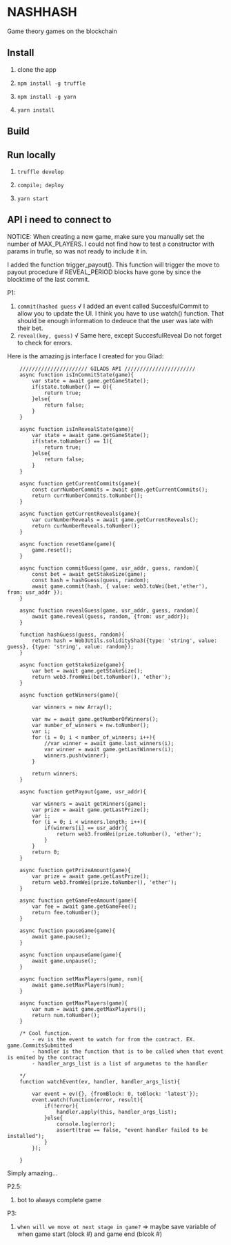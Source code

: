 # NASHHASH

Game theory games on the blockchain

## Install

1. clone the app

1. `npm install -g truffle`

1. `npm install -g yarn`

1. `yarn install`

## Build



## Run locally 

1. `truffle develop`
  1. `compile; deploy`

1. `yarn start`  


## API i need to connect to 

NOTICE: 
When creating a new game, make sure you manually set the number of MAX_PLAYERS. I could not find how to test a constructor with params in trufle, so was not ready to include it in. 

I added the function trigger_payout(). This function will trigger the move to payout procedure if REVEAL_PERIOD blocks have gone by since the blocktime of the last commit.

P1: 
1. `commit(hashed guess` √ 
I added an event called SuccesfulCommit to allow you to update the UI.
I think you have to use watch() function.
That should be enough information
to dedeuce that the user was late with their bet.
2. `reveal(key, guess)` √
Same here, except SuccesfulReveal
Do not forget to check for errors.

Here is the amazing js interface I created for you Gilad:

        ////////////////////// GILADS API ///////////////////////
        async function isInCommitState(game){
            var state = await game.getGameState();
            if(state.toNumber() == 0){
                return true;
            }else{
                return false;
            }
        }

        async function isInRevealState(game){
            var state = await game.getGameState();
            if(state.toNumber() == 1){
                return true;
            }else{
                return false;
            }
        }

        async function getCurrentCommits(game){
            const currNumberCommits = await game.getCurrentCommits();
            return currNumberCommits.toNumber();
        }

        async function getCurrentReveals(game){
            var curNumberReveals = await game.getCurrentReveals();
            return curNumberReveals.toNumber();
        }

        async function resetGame(game){
            game.reset();
        }

        async function commitGuess(game, usr_addr, guess, random){
            const bet = await getStakeSize(game);
            const hash = hashGuess(guess, random);
            await game.commit(hash, { value: web3.toWei(bet,'ether'), from: usr_addr });
        }

        async function revealGuess(game, usr_addr, guess, random){
            await game.reveal(guess, random, {from: usr_addr});
        }

        function hashGuess(guess, random){
            return hash = Web3Utils.soliditySha3({type: 'string', value: guess}, {type: 'string', value: random});
        }

        async function getStakeSize(game){
            var bet = await game.getStakeSize();
            return web3.fromWei(bet.toNumber(), 'ether');
        }

        async function getWinners(game){

            var winners = new Array();

            var nw = await game.getNumberOfWinners();
            var number_of_winners = nw.toNumber();
            var i;
            for (i = 0; i < number_of_winners; i++){
                //var winner = await game.last_winners(i);
                var winner = await game.getLastWinners(i);
                winners.push(winner);
            }

            return winners;
        }

        async function getPayout(game, usr_addr){

            var winners = await getWinners(game);
            var prize = await game.getLastPrize();
            var i;
            for (i = 0; i < winners.length; i++){
                if(winners[i] == usr_addr){
                    return web3.fromWei(prize.toNumber(), 'ether');
                }
            }
            return 0;
        }

        async function getPrizeAmount(game){
            var prize = await game.getLastPrize();
            return web3.fromWei(prize.toNumber(), 'ether');
        }

        async function getGameFeeAmount(game){
            var fee = await game.getGameFee();
            return fee.toNumber();
        }

        async function pauseGame(game){
            await game.pause();
        }

        async function unpauseGame(game){
            await game.unpause();
        }

        async function setMaxPlayers(game, num){
            await game.setMaxPlayers(num);
        }

        async function getMaxPlayers(game){
            var num = await game.getMaxPlayers();
            return num.toNumber();
        }

        /* Cool function. 
            - ev is the event to watch for from the contract. EX. game.CommitsSubmitted
            - handler is the function that is to be called when that event is emited by the contract
            - handler_args_list is a list of argumetns to the handler

        */
        function watchEvent(ev, handler, handler_args_list){
            
            var event = ev({}, {fromBlock: 0, toBlock: 'latest'});
            event.watch(function(error, result){
                if(!error){
                    handler.apply(this, handler_args_list);
                }else{
                    console.log(error);
                    assert(true == false, "event handler failed to be installed");
                }
            });

        }

Simply amazing...


P2.5:
1. bot to always complete game 

P3: 
1. `when will we move ot next stage in game?` => maybe save variable of when game start (block #)  and game end (blcok #)





